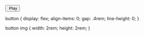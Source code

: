 <button>
    <img scr="" alt =""> Play
</button>

button {
    display: flex;
    align-items: 0;
    gap: .4rem;
    line-height: 0;
}

button img {
    width: 2rem;
    height: 2rem;
}